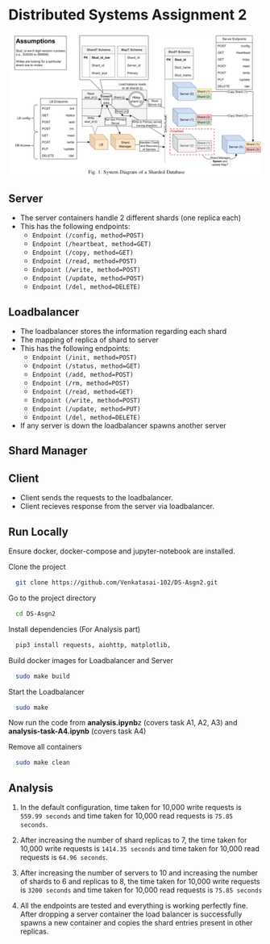 # Distributed Systems Assignment 2

<!-- ![System Diagram](./shardedDbSystemDiagram.png)
 -->
 <p align="center">
  <img src="./shardedDbSystemDiagram.png" alt="Description of the image">
</p>

## Server

- The server containers handle 2 different shards (one replica each) 
- This has the following endpoints:
    - `Endpoint (/config, method=POST)`
    - `Endpoint (/heartbeat, method=GET)`
    - `Endpoint (/copy, method=GET)`
    - `Endpoint (/read, method=POST)`
    - `Endpoint (/write, method=POST)`
    - `Endpoint (/update, method=POST)`
    - `Endpoint (/del, method=DELETE)`

## Loadbalancer

- The loadbalancer stores the information regarding each shard
- The mapping of replica of shard to server
- This has the following endpoints:
    - `Endpoint (/init, method=POST)`
    - `Endpoint (/status, method=GET)`
    - `Endpoint (/add, method=POST)`
    - `Endpoint (/rm, method=POST)`
    - `Endpoint (/read, method=GET)`
    - `Endpoint (/write, method=POST)`
    - `Endpoint (/update, method=PUT)`
    - `Endpoint (/del, method=DELETE)`
- If any server is down the loadbalancer spawns another server

## Shard Manager

## Client

- Client sends the requests to the loadbalancer.
- Client recieves response from the server via loadbalancer.

## Run Locally
Ensure docker, docker-compose and jupyter-notebook are installed.

Clone the project

```bash
  git clone https://github.com/Venkatasai-102/DS-Asgn2.git
```

Go to the project directory

```bash
  cd DS-Asgn2
```

Install dependencies (For Analysis part)  


```bash
  pip3 install requests, aiohttp, matplotlib, 
```

Build docker images for Loadbalancer and Server

```bash
  sudo make build
```
Start the Loadbalancer

```bash
  sudo make 
```
Now run the code from **analysis.ipynb**z (covers task A1, A2, A3) and **analysis-task-A4.ipynb** (covers task A4)

Remove all containers

```bash
  sudo make clean
```

## Analysis

1. In the default configuration, time taken for 10,000 write requests is `559.99 seconds` and time taken for 10,000 read requests is `75.85 seconds`.

2. After increasing the number of shard replicas to 7, the time taken for 10,000 write requests is `1414.35 seconds` and time taken for 10,000 read requests is `64.96 seconds`.

3. After increasing the number of servers to 10 and increasing the number of shards to 6 and replicas to 8, the time taken for 10,000 write requests is `3200 seconds` and time taken for 10,000 read requests is `75.85 seconds`

4. All the endpoints are tested and everything is working perfectly fine. After dropping a server container the load balancer is successfully spawns a new container and copies the shard entries present in other replicas.
